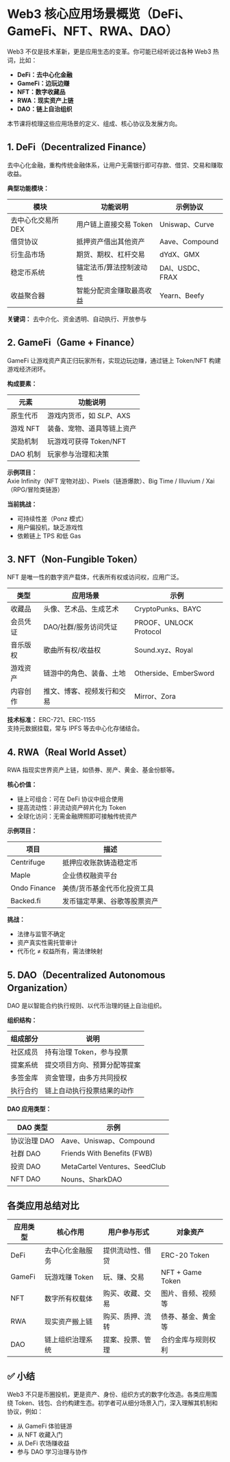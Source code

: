 # Web3 核心应用场景概览（DeFi、GameFi、NFT、RWA、DAO）

Web3 不仅是技术革新，更是应用生态的变革。你可能已经听说过各种 Web3 热词，比如：

- **DeFi：去中心化金融**
- **GameFi：边玩边赚**
- **NFT：数字收藏品**
- **RWA：现实资产上链**
- **DAO：链上自治组织**

本节课将梳理这些应用场景的定义、组成、核心协议及发展方向。

##  1. DeFi（Decentralized Finance）

去中心化金融，重构传统金融体系，让用户无需银行即可存款、借贷、交易和赚取收益。

**典型功能模块：**

| 模块             | 功能说明                   | 示例协议               |
|------------------|---------------------------|-----------------------|
| 去中心化交易所 DEX | 用户链上直接交易 Token     | Uniswap、Curve        |
| 借贷协议         | 抵押资产借出其他资产       | Aave、Compound        |
| 衍生品市场       | 期货、期权、杠杆交易       | dYdX、GMX             |
| 稳定币系统       | 锚定法币/算法控制波动性    | DAI、USDC、FRAX       |
| 收益聚合器       | 智能分配资金赚取最高收益   | Yearn、Beefy          |

**关键词：** 去中介化、资金透明、自动执行、开放参与


##  2. GameFi（Game + Finance）

GameFi 让游戏资产真正归玩家所有，实现边玩边赚，通过链上 Token/NFT 构建游戏经济闭环。

**构成要素：**

| 元素       | 功能说明                       |
|------------|-------------------------------|
| 原生代币   | 游戏内货币，如 $SLP、$AXS     |
| 游戏 NFT   | 装备、宠物、道具等链上资产     |
| 奖励机制   | 玩游戏可获得 Token/NFT        |
| DAO 机制   | 玩家参与治理和决策             |

**示例项目：**  
Axie Infinity（NFT 宠物对战）、Pixels（链游爆款）、Big Time / Illuvium / Xai（RPG/冒险类链游）

**当前挑战：**  
- 可持续性差（Ponz 模式）
- 用户偏投机，缺乏游戏性
- 依赖链上 TPS 和低 Gas



##  3. NFT（Non-Fungible Token）

NFT 是唯一性的数字资产载体，代表所有权或访问权，应用广泛。

| 类型     | 应用场景                   | 示例                    |
|----------|----------------------------|-------------------------|
| 收藏品   | 头像、艺术品、生成艺术     | CryptoPunks、BAYC       |
| 会员凭证 | DAO/社群/服务访问凭证      | PROOF、UNLOCK Protocol  |
| 音乐版权 | 歌曲所有权/收益权          | Sound.xyz、Royal        |
| 游戏资产 | 链游中的角色、装备、土地   | Otherside、EmberSword   |
| 内容创作 | 推文、博客、视频发行和交易 | Mirror、Zora            |

**技术标准：** ERC-721、ERC-1155  
支持元数据挂载，常与 IPFS 等去中心化存储结合。

##  4. RWA（Real World Asset）

RWA 指现实世界资产上链，如债券、房产、黄金、基金份额等。

**核心价值：**
- 链上可组合：可在 DeFi 协议中组合使用
- 提高流动性：非流动资产碎片化为 Token
- 全球化访问：无需金融牌照即可接触传统资产

**示例项目：**

| 项目           | 描述                                 |
|----------------|--------------------------------------|
| Centrifuge     | 抵押应收账款铸造稳定币               |
| Maple          | 企业债权融资平台                     |
| Ondo Finance   | 美债/货币基金代币化投资工具          |
| Backed.fi      | 发币锚定苹果、谷歌等股票资产         |

**挑战：**
- 法律与监管不确定
- 资产真实性需托管审计
- 代币化 ≠ 权益所有，需法律映射



##  5. DAO（Decentralized Autonomous Organization）

DAO 是以智能合约执行规则、以代币治理的链上自治组织。

**组织结构：**

| 组成部分   | 说明                             |
|------------|----------------------------------|
| 社区成员   | 持有治理 Token，参与投票         |
| 提案系统   | 提交项目方向、预算分配等提案     |
| 多签金库   | 资金管理，由多方共同授权         |
| 执行合约   | 链上自动执行投票结果的动作       |

**DAO 应用类型：**

| DAO 类型         | 示例                                 |
|------------------|--------------------------------------|
| 协议治理 DAO     | Aave、Uniswap、Compound              |
| 社群 DAO         | Friends With Benefits (FWB)           |
| 投资 DAO         | MetaCartel Ventures、SeedClub         |
| NFT DAO          | Nouns、SharkDAO                      |


##  各类应用总结对比

| 应用类型 | 核心作用             | 用户参与形式       | 对象资产             |
|----------|----------------------|--------------------|----------------------|
| DeFi     | 去中心化金融服务     | 提供流动性、借贷   | ERC-20 Token         |
| GameFi   | 玩游戏赚 Token       | 玩、赚、交易       | NFT + Game Token     |
| NFT      | 数字所有权载体       | 购买、收藏、交易   | 图片、音频、视频等   |
| RWA      | 现实资产搬上链       | 购买、质押、流转   | 债券、基金、黄金等   |
| DAO      | 链上组织治理系统     | 提案、投票、管理   | 合约金库与规则权利   |



## ✅ 小结
Web3 不只是币圈投机，更是资产、身份、组织方式的数字化改造。各类应用围绕 Token、钱包、合约构建生态。初学者可从细分场景入门，深入理解其机制和协议，例如：

- 从 GameFi 体验链游
- 从 NFT 收藏入门
- 从 DeFi 农场赚收益
- 参与 DAO 学习治理与协作